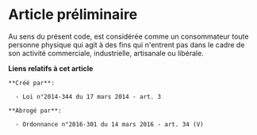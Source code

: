 # Article préliminaire

Au sens du présent code, est considérée comme un consommateur toute personne physique qui agit à des fins qui n'entrent pas
dans le cadre de son activité commerciale, industrielle, artisanale ou libérale.

**Liens relatifs à cet article**

	**Créé par**:

	  - Loi n°2014-344 du 17 mars 2014 - art. 3

	**Abrogé par**:

	  - Ordonnance n°2016-301 du 14 mars 2016 - art. 34 (V)

